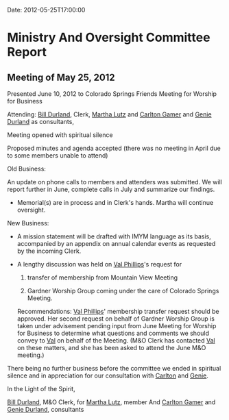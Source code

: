 Date: 2012-05-25T17:00:00

Ministry And Oversight Committee Report
=======================================

Meeting of May 25, 2012
-----------------------

Presented June 10, 2012 to Colorado Springs Friends Meeting for Worship
for Business

Attending: [Bill Durland](/Friends/BillDurland/), Clerk, [Martha
Lutz](/Friends/MarthaLutz/) and [Carlton Gamer](/Friends/CarltonGamer/)
and [Genie Durland](/Friends/GenieDurland/) as consultants,

Meeting opened with spiritual silence

Proposed minutes and agenda accepted (there was no meeting in April due
to some members unable to attend)

Old Business:

An update on phone calls to members and attenders was submitted. We will
report further in June, complete calls in July and summarize our
findings.

-   Memorial(s) are in process and in Clerk's hands. Martha will
    continue oversight.

New Business:

-   A mission statement will be drafted with IMYM language as its basis,
    accompanied by an appendix on annual calendar events as requested by
    the incoming Clerk.

-   A lengthy discussion was held on [Val
    Phillips](/Friends/ValPhillips/)'s request for

    1.  transfer of membership from Mountain View Meeting

    2.  Gardner Worship Group coming under the care of Colorado Springs
        Meeting.

    Recommendations: [Val Phillips](/Friends/ValPhillips/)' membership
    transfer request should be approved. Her second request on behalf of
    Gardner Worship Group is taken under advisement pending input from
    June Meeting for Worship for Business to determine what questions
    and comments we should convey to [Val](/Friends/ValPhillips/) on
    behalf of the Meeting. (M&O Clerk has contacted
    [Val](/Friends/ValPhillips/) on these matters, and she has been
    asked to attend the June M&O meeting.)

There being no further business before the committee we ended in
spiritual silence and in appreciation for our consultation with
[Carlton](/Friends/CarltonGamer/) and [Genie](/Friends/GenieDurland/).

In the Light of the Spirit,

[Bill Durland](/Friends/BillDurland/), M&O Clerk, for [Martha
Lutz](/Friends/MarthaLutz/), member And [Carlton
Gamer](/Friends/CarltonGamer/) and [Genie
Durland](/Friends/GenieDurland/), consultants

